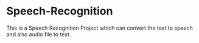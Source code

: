 # Speech-Recognition

This is a Speech Recognition Project which can convert the text to speech and also audio file to text.
